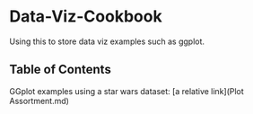 # Data-Viz-Cookbook
Using this to store data viz examples such as ggplot. 

## Table of Contents 
GGplot examples using a star wars dataset: [a relative link](Plot Assortment.md)